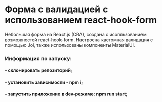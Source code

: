 # Форма с валидацией с использованием react-hook-form

Небольшая форма на React.js (CRA), создана с исопльзованием возможностей react-hook-form. 
Настроена кастомная валидация с помощью Joi, также использованы компоненты MaterialUI.


### Информация по запуску: 
#### - склонировать репозиторий;
#### - установить зависимости - npm i;
#### - запустить приложение в dev-режиме: npm run start;



